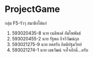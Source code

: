 # ProjectGame
กลุ่ม F5-รัวๆ สมาชิกได้แก่ 
1. 593020435-8 นาย เนติพงศ์ อัมไพพันธ์ 
2. 593020455-2 นาย รัฐพล กิจวิวัฒน์กุล 
3. 593021275-9 นาย ยศสรัล กิตติปฐมวิทย์  
4. 593021274-1 นาย เมธวัฒน์ จงใจภักดิ์...ครับ
